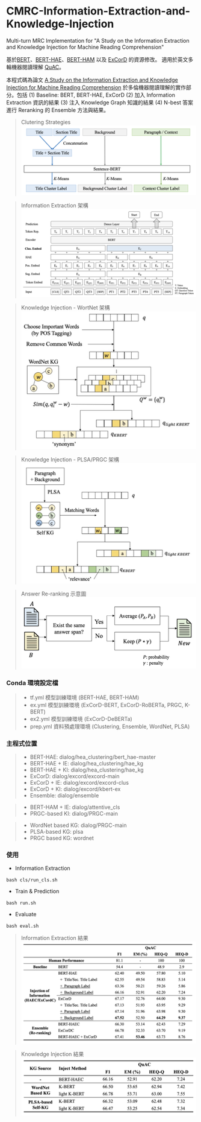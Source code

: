 # CMRC-Information-Extraction-and-Knowledge-Injection
Multi-turn MRC Implementation for "A Study on the Information Extraction and Knowledge Injection for Machine Reading Comprehension"


基於[BERT](https://github.com/google-research/bert)、[BERT-HAE](https://github.com/prdwb/bert_hae)、[BERT-HAM](https://github.com/prdwb/attentive_history_selection) 以及 [ExCorD](https://github.com/dmis-lab/excord) 的資源修改。
適用於英文多輪機器閱讀理解 [QuAC](https://quac.ai)。

本程式碼為論文 [A Study on the Information Extraction and Knowledge Injection for Machine Reading Comprehension](https://etds.lib.ntnu.edu.tw/thesis/detail/c7f11bb51318d02b9874ae5429b6eb82/?seq=1) 於多倫機器閱讀理解的實作部分。包括 (1) Baseline: BERT, BERT-HAE, ExCorD (2) 加入 Information Extraction 資訊的結果 (3) 注入 Knowledge Graph 知識的結果 (4) N-best 答案進行 Reranking 的 Ensemble 方法與結果。


>Clutering Strategies 
![Clustering Strategies](https://github.com/kamelain/CMRC-Information-Extraction/blob/main/Screen%20Shot%202022-09-19%20at%2012.49.15%20AM.png)


>Information Extraction 架構
![IE](https://github.com/kamelain/CMRC-Information-Extraction/blob/main/Screen%20Shot%202022-09-19%20at%2012.49.29%20AM.png)


>Knowledge Injection - WortNet 架構
![KI1](https://github.com/kamelain/CMRC-Information-Extraction/blob/main/Screen%20Shot%202022-09-19%20at%2012.49.48%20AM.png)


>Knowledge Injection - PLSA/PRGC 架構
![KI2](https://github.com/kamelain/CMRC-Information-Extraction/blob/main/Screen%20Shot%202022-09-19%20at%2012.49.40%20AM.png)


>Answer Re-ranking 示意圖
![reranking](https://github.com/kamelain/CMRC-Information-Extraction/blob/main/Screen%20Shot%202022-09-19%20at%2012.50.26%20AM.png)



### Conda 環境設定檔

>* tf.yml 模型訓練環境 (BERT-HAE, BERT-HAM)
>* ex.yml 模型訓練環境 (ExCorD-BERT, ExCorD-RoBERTa, PRGC, K-BERT)
>* ex2.yml 模型訓練環境 (ExCorD-DeBERTa)
>* prep.yml 資料預處理環境 (Clustering, Ensemble, WordNet, PLSA)


### 主程式位置

>* BERT-HAE: dialog/hea_clustering/bert_hae-master
>* BERT-HAE + IE: dialog/hea_clustering/hae_kg
>* BERT-HAE + KI: dialog/hea_clustering/hae_kg
>* ExCorD: dialog/excord/excord-main
>* ExCorD + IE: dialog/excord/excord-clus
>* ExCorD + KI: dialog/excord/kbert-ex
>* Ensemble: dialog/ensemble

>* BERT-HAM + IE: dialog/attentive_cls
>* PRGC-based KI: dialog/PRGC-main

>* WordNet based KG: dialog/PRGC-main
>* PLSA-based KG: plsa
>* PRGC based KG: wordnet


### 使用

* Information Extraction

```
bash cls/run_cls.sh
```

* Train & Prediction

```
bash run.sh
```

* Evaluate

```
bash eval.sh
```


>Information Extraction 結果
![Result-IE](https://github.com/kamelain/CMRC-Information-Extraction/blob/main/Screen%20Shot%202022-09-19%20at%2012.51.09%20AM.png)

>Knowledge Injection 結果
![Result-KI](https://github.com/kamelain/CMRC-Information-Extraction/blob/main/Screen%20Shot%202022-09-19%20at%2012.51.13%20AM.png)
